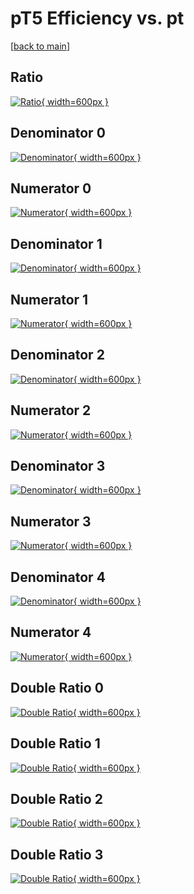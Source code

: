 # pT5 Efficiency vs. pt

[[back to main](./)]



## Ratio

[![Ratio](../mtv/var/pT5_vtr_321_-1_eff_pt.png){ width=600px }](../mtv/var/pT5_vtr_321_-1_eff_pt.pdf)

## Denominator 0

[![Denominator](../mtv/den/pT5_vtr_321_-1_eff_pt_den0.png){ width=600px }](../mtv/den/pT5_vtr_321_-1_eff_pt_den0.pdf)

## Numerator 0

[![Numerator](../mtv/num/pT5_vtr_321_-1_eff_pt_num0.png){ width=600px }](../mtv/num/pT5_vtr_321_-1_eff_pt_num0.pdf)

## Denominator 1

[![Denominator](../mtv/den/pT5_vtr_321_-1_eff_pt_den1.png){ width=600px }](../mtv/den/pT5_vtr_321_-1_eff_pt_den1.pdf)

## Numerator 1

[![Numerator](../mtv/num/pT5_vtr_321_-1_eff_pt_num1.png){ width=600px }](../mtv/num/pT5_vtr_321_-1_eff_pt_num1.pdf)

## Denominator 2

[![Denominator](../mtv/den/pT5_vtr_321_-1_eff_pt_den2.png){ width=600px }](../mtv/den/pT5_vtr_321_-1_eff_pt_den2.pdf)

## Numerator 2

[![Numerator](../mtv/num/pT5_vtr_321_-1_eff_pt_num2.png){ width=600px }](../mtv/num/pT5_vtr_321_-1_eff_pt_num2.pdf)

## Denominator 3

[![Denominator](../mtv/den/pT5_vtr_321_-1_eff_pt_den3.png){ width=600px }](../mtv/den/pT5_vtr_321_-1_eff_pt_den3.pdf)

## Numerator 3

[![Numerator](../mtv/num/pT5_vtr_321_-1_eff_pt_num3.png){ width=600px }](../mtv/num/pT5_vtr_321_-1_eff_pt_num3.pdf)

## Denominator 4

[![Denominator](../mtv/den/pT5_vtr_321_-1_eff_pt_den4.png){ width=600px }](../mtv/den/pT5_vtr_321_-1_eff_pt_den4.pdf)

## Numerator 4

[![Numerator](../mtv/num/pT5_vtr_321_-1_eff_pt_num4.png){ width=600px }](../mtv/num/pT5_vtr_321_-1_eff_pt_num4.pdf)

## Double Ratio 0

[![Double Ratio](../mtv/ratio/pT5_vtr_321_-1_eff_pt_ratio0.png){ width=600px }](../mtv/ratio/pT5_vtr_321_-1_eff_pt_ratio0.pdf)

## Double Ratio 1

[![Double Ratio](../mtv/ratio/pT5_vtr_321_-1_eff_pt_ratio1.png){ width=600px }](../mtv/ratio/pT5_vtr_321_-1_eff_pt_ratio1.pdf)

## Double Ratio 2

[![Double Ratio](../mtv/ratio/pT5_vtr_321_-1_eff_pt_ratio2.png){ width=600px }](../mtv/ratio/pT5_vtr_321_-1_eff_pt_ratio2.pdf)

## Double Ratio 3

[![Double Ratio](../mtv/ratio/pT5_vtr_321_-1_eff_pt_ratio3.png){ width=600px }](../mtv/ratio/pT5_vtr_321_-1_eff_pt_ratio3.pdf)

